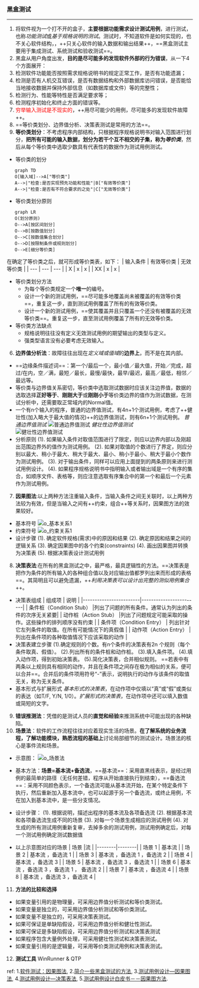 ### 黑盒测试
***
 1. 将软件视为一个打不开的盒子，**主要根据功能需求设计测试用例**，进行测试，也称*功能测试*或*基于规格说明的测试*。测试时，不知道软件是如何实现的，也不关心软件结构，，++只关心软件的输入数据和输出结果++，==黑盒测试主要用于集成测试、系统测试和验收测试==。
 2. 黑盒从用户角度出发，**目的是尽可能多的发现软件外部的行为错误**，从一下4个方面展开：
  1. 检测软件功能能否按照需求规格说明书的规定正常工作，是否有功能遗漏；
  2. 检测是否有人机交互错误，是否有数据结构和外部数据库访问错误，是否能恰当地接收数据并保持外部信息（如数据库或文件）等的完整性；
  3. 检测行为、性能等特性是否满足要求等；
  4. 检测程序初始化和终止方面的错误等。
 3. <font color="red">穷举输入测试是不现实的</font>，++用尽可能少的用例，尽可能多的发现软件故障++。
 4. ==等价类划分、边界值分析、决策表测试是常用的方法==。
 5. **等价类划分**：不考虑程序内部结构，只根据程序规格说明书对输入范围进行划分，**把所有可能的输入数据，划分为若干个互不相交的子集，称为*等价类***，然后从每个等价类中选取少数具有代表性的数据作为测试用例测试。
  - 等价类的划分
 ```mermaid
    graph TD
    O[输入域]-->A["等价类"]
    A-->|"检查:是否实现预先功能和性能"|B["有效等价类"]
    A-->|"检查:是否有不符合要求的之处"|C["无效等价类"]
 ```
  - 等价类划分原则
 ```mermaid
    graph LR
    O(划分原则)
    O-->A[按区间划分]
	O-->B[按数值划分]
	O-->C[按数值集合划分]
	O-->D[按限制条件或规则划分]
    O-->E[细分等价类]
 ```
   在确定了等价类之后，就可形成等价类表，如下：
| 输入条件  | 有效等价类 | 无效等价类 |
| --- | --- |  --- |
|   X  |   x  |  x   |
|  XX  |   x  |  x   |

   - 等价类划分方法
     - 为每个等价类规定一个**唯一**的编号。
     - 设计一个新的测试用例，==尽可能多地覆盖尚未被覆盖的有效等价类==，重复这一步，直到测试用例覆盖了所有的有效等价类。
     - 设计一个新的测试用例，==使其覆盖并且只覆盖一个还没有被覆盖的无效等价类==。重复这一步，直至测试用例覆盖了所有的无效等价类。
  - 等价类方法缺点
     - 规格说明往往没有定义无效测试用例的期望输出的类型与定义。
     - 强类型语言没有必要考虑无效输入。

 6. **边界值分析法**：故障往往出现在*定义域或值域*的**边界上**，而不是在其内部。
  - ==边缘条件描述词==：第一个/最后一个，最小值／最大值，开始／完成，超过/在内，空／满，最短／最长，最慢/最快，最早/最迟，最高／最低，相邻／最远等。
  - 等价类与边界值关系密切，等价类中选取测试数据时应该关注边界值，数据的选取选择**正好等于**、**刚刚大于**或**刚刚小于**等价类边界的值作为测试数据，在测试分析中，还需要取正常域内的Normal值。
  - 一个有n个输入的程序，普通的边界值测试，有4n+1个测试用例，考虑了++健壮性(加入略大于最大值的情况)++的边界值测试，则有6n+1个测试用例。
    *普通边界值测试*
    ![普通边界值测试](../../images/o_b1.png)
    *健壮性边界值测试*		
    ![健壮性边界值测试](../../images/o_b2.png)
  - 分析原则
      (1). 如果输入条件对取值范围进行了限定，则应以边界内部以及刚超出范围边界外的值作为测试用例。
      (2). 如果对取值的个数进行了界定，则应分别以最大、稍小于最大、稍大于最大、最小、稍小于最小、稍大于最小个数作为测试用例。
      (3). 对于输出条件，同样可以应用上面提到的两条原则来进行测试用例设计。
      (4). 如果程序规格说明书中指明输入或者输出域是一个有序的集合，如顺序文件、表格等，则应注意选取有序集合中的第一个和最后一个元素作为测试用例。

 7. **因果图法**:以上两种方法注重输入条件，当输入条件之间无关联时，以上两种方法较为有效，但是当输入之间有++约束，组合++等关系时，因果图方法的效果较好。
  - 基本符号
    ![o_基本关系1](../../images/o_基本关系1.png)
  - 约束符号
    ![o_约束关系1](../../images/o_约束关系1.png)
  - 设计步骤
    (1). 确定软件规格(需求)中的原因和结果
    (2). 确定原因和结果之间的逻辑关系
    (3). 确定因果图中的各个约束(constraints)
    (4). 画出因果图并转换为决策表
    (5). 根据决策表设计测试用例

 8. **决策表法**:在所有的黑盒测试之中，最严格，最具逻辑性的方法。==决策表是把作为条件的所有输入的各种组合值以及对应输出值都罗列出来而形成的表格==。其简明且可以避免遗漏，++*利用决策表可以设计出完整的测似用例集合*++。
  - 决策表组成
| 组成项 | 说明 |
|------------------------|------------------------|
| 条件桩（Condition Stub） |列出了问题的所有条件。通常认为列出的条件的次序无关紧要|
| 动作桩（Action Stub） |列出了问题规定可能采取的操作。这些操作的排列顺序没有约束  |
| 条件项（Condition Entry） | 列出针对它左列条件的取值。在所有可能情况下的真假值 |
| 动作项（Action Entry）  | 列出在条件项的各种取值情况下应该采取的动作 |
  - 决策表建立步骤
    (1).确定规则的个数。有n个条件的决策表有2n 个规则（每个条件取真、假值）。
    (2).列出所有的条件桩和动作桩。
    (3).填入条件项。
    (4).填入动作项，得到初始决策表。
    (5).简化决策表，合并相似规则。
    ==若表中有两条以上规则具有相同的动作，并且在条件项之间存在极为相似的关系，便可以合并==。合并后的条件项用符号“-”表示，说明执行的动作与该条件的取值无关，称为无关条件。
  - 基本形式与扩展形式
      *基本形式的决策表*，在动作项中仅填以“真”或“假”或类似的表达（如T/F, Y/N, 1/0）。*扩展形式的决策表*，在动作项中还可以填入数值或简短的文字。

 9. **错误推测法**：凭借的是测试人员的**直觉和经验**来推测系统中可能出现的各种缺陷。
 10. **场景法**：软件的工作流程往往对应着现实生活的场景。**在了解系统的业务流程，了解功能模块，熟悉流程的基础上**讨论局部细节的测试设计。场景法的核心是事件流和场景。

  - 示意图：
    ![o_场景法](../../images/o_场景法.jpg)
  - 基本方法：**场景=基本流+备选流**，==基本流==：采用直黑线表示，是经过用例的最简单的路径（无任何差错，程序从开始直接执行到结束），==备选流==：采用不同颜色表示，一个备选流可能从基本流开始，在某个特定条件下执行，然后重新加入基本流中，也可以起源于另一个备选流，或终止用例，不在加入到基本流中，是一些分支情况。

  - 设计步骤：
      (1). 根据说明，描述出程序的基本流及各项备选流
      (2). 根据基本流和各项备选流生成不同的场景
      (3). 对每一个场景生成相应的测试用例
      (4). 对生成的所有测试用例重新复审，去掉多余的测试用例，测试用例确定后，对每一个测试用例确定测试数据值

   - 以上示意图对应的场景
| 场景 |流 |
|--------|--------|
|  场景 1      | 基本流       |
|  场景 2      | 基本流   ，备选流 1    |
|  场景 3      | 基本流   ，备选流 1   ，备选流 2 |
|  场景 4      | 基本流   ，备选流 3    |
|  场景 5      | 基本流   ，备选流 3   ，备选流 1 |
|  场景 6      | 基本流   ，备选流 3   ，备选流 1   ， 备选流 2   |
|  场景 7      | 基本流   ，备选流 4    |
|  场景 8      | 基本流   ，备选流 3   ，备选流 4 |

 11. **方法的比较和选择**
  - 如果变量引用的是物理量，可采用边界值分析测试和等价类测试。
  - 如果变量是独立的，可采用边界值分析测试和等价类测试。
  - 如果变量不是独立的，可采用决策表测试。
  - 如果可保证是单缺陷假设，可采用边界值分析和健壮性测试。
  - 如果可保证是多缺陷假设，可采用边界值分析测试和决策表测试
  - 如果程序包含大量例外处理，可采用健壮性测试和决策表测试。
  - 如果变量引用的是逻辑量，可采用等价类测试用例和决策表测试。

 12.  **测试工具**
      WinRunner & QTP





ref:
1.[软件测试：因果图法](http://blog.csdn.net/xionghuixionghui/article/details/68216564),   2.[简介一些黑盒测试的方法](http://blog.csdn.net/ilikeprograming/article/details/9255267),   3.[测试用例设计—因果图法](http://www.51testing.com/html/34/247534-153313.html),   4.[测试用例设计—决策表法](http://www.51testing.com/html/70/n-3578470.html),   5.[测试用例设计白皮书－－因果图方法](http://blog.csdn.net/vincetest/article/details/1478552).